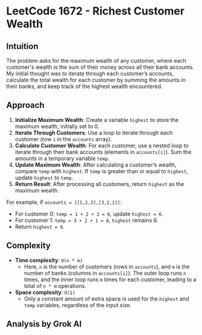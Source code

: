 # LeetCode 1672 - Richest Customer Wealth

## Intuition
The problem asks for the maximum wealth of any customer, where each customer's wealth is the sum of their money across all their bank accounts. My initial thought was to iterate through each customer’s accounts, calculate the total wealth for each customer by summing the amounts in their banks, and keep track of the highest wealth encountered.

## Approach
1. **Initialize Maximum Wealth**: Create a variable `highest` to store the maximum wealth, initially set to 0.
2. **Iterate Through Customers**: Use a loop to iterate through each customer (row `i` in the `accounts` array).
3. **Calculate Customer Wealth**: For each customer, use a nested loop to iterate through their bank accounts (elements in `accounts[i]`). Sum the amounts in a temporary variable `temp`.
4. **Update Maximum Wealth**: After calculating a customer’s wealth, compare `temp` with `highest`. If `temp` is greater than or equal to `highest`, update `highest` to `temp`.
5. **Return Result**: After processing all customers, return `highest` as the maximum wealth.

For example, if `accounts = [[1,2,3],[3,2,1]]`:
- For customer 0: `temp = 1 + 2 + 3 = 6`, update `highest = 6`.
- For customer 1: `temp = 3 + 2 + 1 = 6`, `highest` remains 6.
- Return `highest = 6`.

## Complexity
- **Time complexity**: `O(n * m)`
  - Here, `n` is the number of customers (rows in `accounts`), and `m` is the number of banks (columns in `accounts[i]`). The outer loop runs `n` times, and the inner loop runs `m` times for each customer, leading to a total of `n * m` operations.
- **Space complexity**: `O(1)`
  - Only a constant amount of extra space is used for the `highest` and `temp` variables, regardless of the input size.

## Analysis by Grok AI